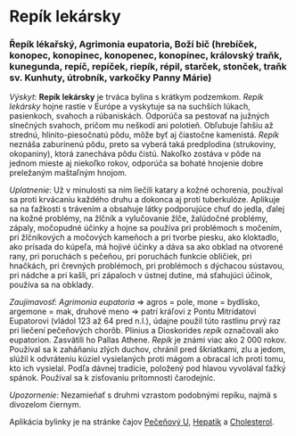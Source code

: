 Repík lekársky
==============

### Řepík lékařský, Agrimonia eupatoria, Boží bič (hrebíček, konopec, konopinec, konopenec, konopínec, královský traňk, kunegunda, repíč, repíček, riepík, répil, starček, stonček, traňk sv. Kunhuty, útrobník, varkočky Panny Márie)

*Výskyt*: **Repík lekársky** je trváca bylina s krátkym podzemkom. *Repík
lekársky* hojne rastie v Európe a vyskytuje sa na suchších lúkach, pasienkoch,
svahoch a rúbaniskách. Odporúča sa pestovať na južných slnečných svahoch, pričom
mu neškodí ani polotieň. Obľubuje ľahšiu až strednú, hlinito-piesočnatú pôdu,
môže byť aj čiastočne kamenistá. *Repík* neznáša zaburinenú pôdu, preto sa
vyberá taká predplodina (strukoviny, okopaniny), ktorá zanecháva pôdu čistú.
Nakoľko zostáva v pôde na jednom mieste aj niekoľko rokov, odporúča sa bohaté
hnojenie dobre preležaným maštaľným hnojom.

*Uplatnenie*: Už v minulosti sa ním liečili katary a kožné ochorenia, používal
sa proti krvácaniu každého druhu a dokonca aj proti tuberkulóze. Aplikuje sa na
ťažkosti s trávením a obsahuje látky podporujúce chuť do jedla, ďalej na kožné
problémy, na žlčník a vylučovanie žlče, žalúdočné problémy, zápaly, močopudné
účinky a hojne sa používa pri problémoch s močením, pri žlčníkových a močových
kameňoch a pri tvorbe piesku, ako kloktadlo, ako prísada do kúpeľa, má hojivé
účinky a dáva sa ako obklad na otvorené rany, pri poruchách s pečeňou, pri
poruchách funkcie obličiek, pri hnačkách, pri črevných problémoch, pri
problémoch s dýchacou sústavou, pri nádche a pri kašli, pri zápaloch v ústnej
dutine, má sťahujúci účinok, používa sa na obklady.

*Zaujímavosť*: *Agrimonia eupatoria* => agros = pole, mone = bydlisko, argemone
= mak, druhové meno => patrí kráľovi z Pontu Mitridatovi Eupatorovi (vládol 123
až 64 pred n.l.), údajne použil túto rastlinu prvý raz pri liečení pečeňových
chorôb. Plinius a Dioskorides *repík* označovali ako eupatorion. Zasvätili ho
Pallas Athene. *Repík* je známi viac ako 2 000 rokov. Používal sa k zaháňaniu
zlých duchov, chránil pred škriatkami, zlu a jedom, slúžil k odvráteniu kúziel
vysielaných proti mágom a obracal ich proti tomu, kto ich vysielal. Podľa dávnej
tradície, položený pod hlavou vyvolával ťažký spánok. Používal sa k zisťovaniu
prítomnosti čarodejníc.

*Upozornenie*: Nezamieňať s druhmi vzrastom podobnými repíku, najmä s divozelom
čiernym.

Aplikácia bylinky je na stránke čajov [Pečeňový
U](/sip/p/pecenovy-u-caj/),
[Hepatik](/sip/p/hepatik/) a
[Cholesterol](/sip/p/cholesterol/).

